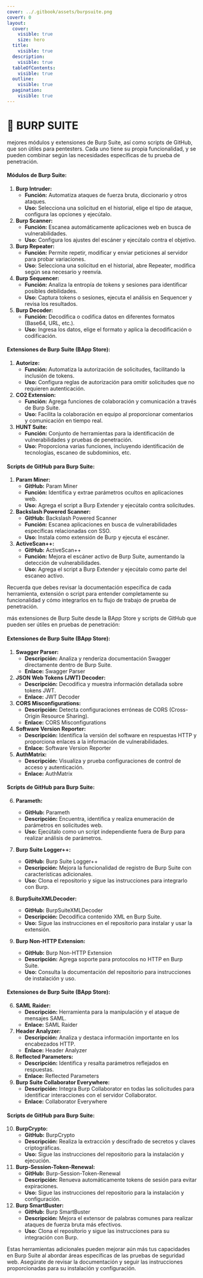 ```yaml
---
cover: ../.gitbook/assets/burpsuite.png
coverY: 0
layout:
  cover:
    visible: true
    size: hero
  title:
    visible: true
  description:
    visible: true
  tableOfContents:
    visible: true
  outline:
    visible: true
  pagination:
    visible: true
---
```


# 🤮 BURP SUITE

mejores módulos y extensiones de Burp Suite, así como scripts de GitHub, que son útiles para pentesters. Cada uno tiene su propia funcionalidad, y se pueden combinar según las necesidades específicas de tu prueba de penetración.

#### Módulos de Burp Suite:

1. **Burp Intruder:**
   * **Función:** Automatiza ataques de fuerza bruta, diccionario y otros ataques.
   * **Uso:** Selecciona una solicitud en el historial, elige el tipo de ataque, configura las opciones y ejecútalo.
2. **Burp Scanner:**
   * **Función:** Escanea automáticamente aplicaciones web en busca de vulnerabilidades.
   * **Uso:** Configura los ajustes del escáner y ejecútalo contra el objetivo.
3. **Burp Repeater:**
   * **Función:** Permite repetir, modificar y enviar peticiones al servidor para probar variaciones.
   * **Uso:** Selecciona una solicitud en el historial, abre Repeater, modifica según sea necesario y reenvía.
4. **Burp Sequencer:**
   * **Función:** Analiza la entropía de tokens y sesiones para identificar posibles debilidades.
   * **Uso:** Captura tokens o sesiones, ejecuta el análisis en Sequencer y revisa los resultados.
5. **Burp Decoder:**
   * **Función:** Decodifica o codifica datos en diferentes formatos (Base64, URL, etc.).
   * **Uso:** Ingresa los datos, elige el formato y aplica la decodificación o codificación.

#### Extensiones de Burp Suite (BApp Store):

1. **Autorize:**
   * **Función:** Automatiza la autorización de solicitudes, facilitando la inclusión de tokens.
   * **Uso:** Configura reglas de autorización para omitir solicitudes que no requieren autenticación.
2. **CO2 Extension:**
   * **Función:** Agrega funciones de colaboración y comunicación a través de Burp Suite.
   * **Uso:** Facilita la colaboración en equipo al proporcionar comentarios y comunicación en tiempo real.
3. **HUNT Suite:**
   * **Función:** Conjunto de herramientas para la identificación de vulnerabilidades y pruebas de penetración.
   * **Uso:** Proporciona varias funciones, incluyendo identificación de tecnologías, escaneo de subdominios, etc.

#### Scripts de GitHub para Burp Suite:

1. **Param Miner:**
   * **GitHub:** Param Miner
   * **Función:** Identifica y extrae parámetros ocultos en aplicaciones web.
   * **Uso:** Agrega el script a Burp Extender y ejecútalo contra solicitudes.
2. **Backslash Powered Scanner:**
   * **GitHub:** Backslash Powered Scanner
   * **Función:** Escanea aplicaciones en busca de vulnerabilidades específicas relacionadas con SSO.
   * **Uso:** Instala como extensión de Burp y ejecuta el escáner.
3. **ActiveScan++:**
   * **GitHub:** ActiveScan++
   * **Función:** Mejora el escáner activo de Burp Suite, aumentando la detección de vulnerabilidades.
   * **Uso:** Agrega el script a Burp Extender y ejecútalo como parte del escaneo activo.

Recuerda que debes revisar la documentación específica de cada herramienta, extensión o script para entender completamente su funcionalidad y cómo integrarlos en tu flujo de trabajo de prueba de penetración.

más extensiones de Burp Suite desde la BApp Store y scripts de GitHub que pueden ser útiles en pruebas de penetración:

#### Extensiones de Burp Suite (BApp Store):

1. **Swagger Parser:**
   * **Descripción:** Analiza y renderiza documentación Swagger directamente dentro de Burp Suite.
   * **Enlace:** Swagger Parser
2. **JSON Web Tokens (JWT) Decoder:**
   * **Descripción:** Decodifica y muestra información detallada sobre tokens JWT.
   * **Enlace:** JWT Decoder
3. **CORS Misconfigurations:**
   * **Descripción:** Detecta configuraciones erróneas de CORS (Cross-Origin Resource Sharing).
   * **Enlace:** CORS Misconfigurations
4. **Software Version Reporter:**
   * **Descripción:** Identifica la versión del software en respuestas HTTP y proporciona enlaces a la información de vulnerabilidades.
   * **Enlace:** Software Version Reporter
5. **AuthMatrix:**
   * **Descripción:** Visualiza y prueba configuraciones de control de acceso y autenticación.
   * **Enlace:** AuthMatrix

#### Scripts de GitHub para Burp Suite:

6. **Parameth:**
   * **GitHub:** Parameth
   * **Descripción:** Encuentra, identifica y realiza enumeración de parámetros en solicitudes web.
   * **Uso:** Ejecútalo como un script independiente fuera de Burp para realizar análisis de parámetros.
7. **Burp Suite Logger++:**
   * **GitHub:** Burp Suite Logger++
   * **Descripción:** Mejora la funcionalidad de registro de Burp Suite con características adicionales.
   * **Uso:** Clona el repositorio y sigue las instrucciones para integrarlo con Burp.
8. **BurpSuiteXMLDecoder:**
   * **GitHub:** BurpSuiteXMLDecoder
   * **Descripción:** Decodifica contenido XML en Burp Suite.
   * **Uso:** Sigue las instrucciones en el repositorio para instalar y usar la extensión.
9.  **Burp Non-HTTP Extension:**

    * **GitHub:** Burp Non-HTTP Extension
    * **Descripción:** Agrega soporte para protocolos no HTTP en Burp Suite.
    * **Uso:** Consulta la documentación del repositorio para instrucciones de instalación y uso.



#### Extensiones de Burp Suite (BApp Store):

6. **SAML Raider:**
   * **Descripción:** Herramienta para la manipulación y el ataque de mensajes SAML.
   * **Enlace:** SAML Raider
7. **Header Analyzer:**
   * **Descripción:** Analiza y destaca información importante en los encabezados HTTP.
   * **Enlace:** Header Analyzer
8. **Reflected Parameters:**
   * **Descripción:** Identifica y resalta parámetros reflejados en respuestas.
   * **Enlace:** Reflected Parameters
9. **Burp Suite Collaborator Everywhere:**
   * **Descripción:** Integra Burp Collaborator en todas las solicitudes para identificar interacciones con el servidor Collaborator.
   * **Enlace:** Collaborator Everywhere

#### Scripts de GitHub para Burp Suite:

10. **BurpCrypto:**
    * **GitHub:** BurpCrypto
    * **Descripción:** Realiza la extracción y descifrado de secretos y claves criptográficas.
    * **Uso:** Sigue las instrucciones del repositorio para la instalación y ejecución.
11. **Burp-Session-Token-Renewal:**
    * **GitHub:** Burp-Session-Token-Renewal
    * **Descripción:** Renueva automáticamente tokens de sesión para evitar expiraciones.
    * **Uso:** Sigue las instrucciones del repositorio para la instalación y configuración.
12. **Burp SmartBuster:**
    * **GitHub:** Burp SmartBuster
    * **Descripción:** Mejora el extensor de palabras comunes para realizar ataques de fuerza bruta más efectivos.
    * **Uso:** Clona el repositorio y sigue las instrucciones para su integración con Burp.

Estas herramientas adicionales pueden mejorar aún más tus capacidades en Burp Suite al abordar áreas específicas de las pruebas de seguridad web. Asegúrate de revisar la documentación y seguir las instrucciones proporcionadas para su instalación y configuración.
